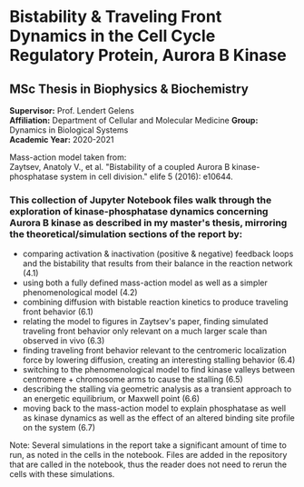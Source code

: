 # Bistability &amp; Traveling Front Dynamics in the Cell Cycle Regulatory Protein, Aurora B Kinase

## MSc Thesis in Biophysics & Biochemistry

**Supervisor:** Prof. Lendert Gelens <br>
**Affiliation:** Department of Cellular and Molecular Medicine 
**Group:** Dynamics in Biological Systems <br>
**Academic Year:** 2020-2021 <br>

Mass-action model taken from: <br>
Zaytsev, Anatoly V., et al. "Bistability of a coupled Aurora B kinase-phosphatase system in cell division." elife 5 (2016): e10644.

### This collection of Jupyter Notebook files walk through the exploration of kinase-phosphatase dynamics concerning Aurora B kinase as described in my master's thesis, mirroring the theoretical/simulation sections of the report by:

- comparing activation & inactivation (positive & negative) feedback loops and the bistability that results from their balance in the reaction network (4.1)
- using both a fully defined mass-action model as well as a simpler phenomenological model (4.2)
- combining diffusion with bistable reaction kinetics to produce traveling front behavior (6.1)
- relating the model to figures in Zaytsev's paper, finding simulated traveling front behavior only relevant on a much larger scale than observed in vivo (6.3)
- finding traveling front behavior relevant to the centromeric localization force by lowering diffusion, creating an interesting stalling behavior (6.4)
- switching to the phenomenological model to find kinase valleys between centromere + chromosome arms to cause the stalling (6.5)
- describing the stalling via geometric analysis as a transient approach to an energetic equilibrium, or Maxwell point (6.6)
- moving back to the mass-action model to explain phosphatase as well as kinase dynamics as well as the effect of an altered binding site profile on the system (6.7)

Note: Several simulations in the report take a significant amount of time to run, as noted in the cells in the notebook. Files are added in the repository that are called in the notebook, thus the reader does not need to rerun the cells with these simulations.
